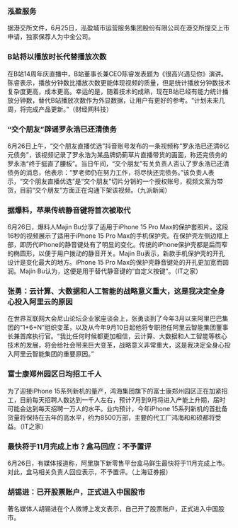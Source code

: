 ### 泓盈服务
据港交所文件，6月25日，泓盈城市运营服务集团股份有限公司在港交所提交上市申请，独家保荐人为中金公司。
### B站将以播放时长代替播放次数
在B站14周年庆直播中，B站董事长兼CEO陈睿发表题为《很高兴遇见你》演讲。陈睿表示，播放分钟数比播放次数更能体现视频的质量，但是统计播放分钟数技术复杂度更高，成本更高。幸运的是，随着技术的成熟，现在B站已经有能力统计播放分钟数，替代B站播放次数作为外显数据，让用户有更好的参考。“计划未来几周，将完成产品更新。”（财经网科技）
### “交个朋友”辟谣罗永浩已还清债务
6月26日上午，“交个朋友直播优选”抖音账号发布的一条视频称“罗永浩已还清6亿元债务”，该视频记录了罗永浩为某品牌奶蓟草片直播带货的画面，称还完债务的罗永浩“终于挺直了腰板”。当日午间，“交个朋友”有关负责人否认了罗永浩已还清债务的消息，他表示：“罗老师仍在努力工作，将尽快还完债务。”该负责人表示，“交个朋友直播优选”是“交个朋友”切片分销的一个授权账号，视频文案为带货，目前“交个朋友”方面正在沟通下架该视频。（九派新闻）
### 据爆料，苹果传统静音键将首次被取代
6月26日，爆料人Majin Bu分享了适用于iPhone 15 Pro Max的保护套照片。这段16秒的视频展示了适用于iPhone 15 Pro Max的手机保护壳。在保护壳左侧边框上部，即历代iPhone的静音键处有了明显的变化。传统的iPhone保护壳都是扁而窄的椭圆形，以便于用户拨动的静音开关。Majin Bu表示，新款手机保护壳的开孔设计是变化最大的地方。iPhone 15 Pro Max的保护壳静音键处的开孔更加宽而圆润。Majin Bu认为，这便是用于替代静音键的“自定义按键”。（IT之家）
### 张勇：云计算、大数据和人工智能的战略意义重大，这是我决定全身心投入阿里云的原因
在世界互联网大会尼山论坛企业家座谈会上，张勇谈到了今年3月以来阿里巴巴集团的“1+6+N”组织变革，以及从今年9月10日起他将专职担任阿里云智能集团董事长兼首席执行官。“我比任何时候都更加相信，云计算、大数据和人工智能等核心技术的发展，将会给社会带来巨大变革，战略意义非常重大，这是我决定全身心投入阿里云智能集团的重要原因。”
### 富士康郑州园区日均招工千人
为了迎接iPhone 15系列新机的量产，鸿海集团旗下的富士康郑州园区正在加紧招工，目前每天招聘人数达到一千人左右，预计7月到9月将进入产能上升期，届时可能会达到每天招聘一万人的水平。业内预计，今年iPhone 15系列新机的首批备货量将保持在去年的高水平，约为8500万部，主要的代工厂鸿海和和硕都将受益。（IT之家）
### 最快将于11月完成上市？盒马回应：不予置评
6月26日，有媒体报道称，阿里旗下新零售平台盒马鲜生最快将于11月完成上市。对此，盒马相关负责人回应表示，不予置评。（上海证券报）
### 胡锡进：已开股票账户，正式进入中国股市
著名媒体人胡锡进在个人微博上发文表示，自己开了股票账户，正式进入中国股市。
